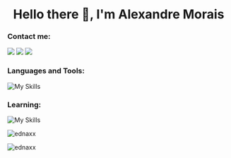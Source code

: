 <h1 align="center">Hello there 👋, I'm Alexandre Morais</h1>

<h3 align="left">Contact me:</h3>
<a href="mailto:xandre2setembro2002@gmail.com" target="blank"><img src="https://img.shields.io/badge/Gmail-D14836?style=for-the-badge&logo=gmail&logoColor=white"/><a/>
<a href="https://wa.me/5571986060216" target="blank"><img src="https://img.shields.io/badge/WhatsApp-25D366?style=for-the-badge&logo=whatsapp&logoColor=white"/><a/>
<a href="https://linkedin.com/in/ednax" target="blank"><img src="https://img.shields.io/badge/LinkedIn-0077B5?style=for-the-badge&logo=linkedin&logoColor=white" /></a>


<h3 align="left">Languages and Tools:</h3>
  
![My Skills](https://skillicons.dev/icons?i=python,js,html,css,sass,react,nodejs,expressjs,typescript,git,sqlite,postgresql,sequelize,photoshop)


<h3 align="left">Learning:</h3>
  
![My Skills](https://skillicons.dev/icons?i=java,angular)



<p>&nbsp;<img align="left" src="https://readmestats.999857.xyz/api?username=ednaxx&show_icons=true&theme=dark&title_color=3f84e4&text_color=3f84e4&hide_border=true&locale=en&count_private=true" alt="ednaxx" /></p>

<p><img align="center" src="https://readmestats.999857.xyz/api/top-langs?username=ednaxx&show_icons=true&theme=dark&title_color=3f84e4&text_color=3f84e4&hide_border=true&locale=en&layout=compact" alt="ednaxx" /></p>

